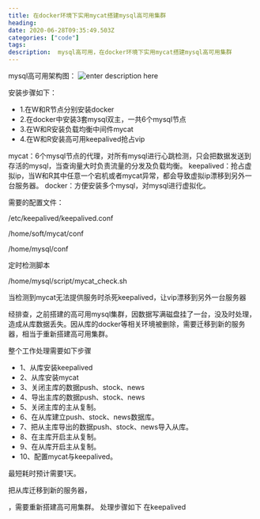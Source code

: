 ```yaml
---
title: 在docker环境下实用mycat搭建mysql高可用集群
heading: 
date: 2020-06-28T09:35:49.503Z
categories: ["code"]
tags: 
description:  mysql高可用，在docker环境下实用mycat搭建mysql高可用集群
---
```



mysql高可用架构图：
![enter description here](https://gitee.com/smile365/blogimg/raw/master/sxy91/1593337095908.png)


安装步骤如下：

- 1.在W和R节点分别安装docker
- 2.在docker中安装3套mysql双主，一共6个mysql节点
- 3.在W和R安装负载均衡中间件mycat
- 4.在W和R安装高可用keepalived抢占vip

mycat：6个mysql节点的代理，对所有mysql进行心跳检测，只会把数据发送到存活的mysql，当查询量大时负责流量的分发及负载均衡。
keepalived：抢占虚拟ip，当W和R其中任意一个宕机或者mycat异常，都会导致虚拟ip漂移到另外一台服务器。
docker：方便安装多个mysql，对mysql进行虚拟化。

 

需要的配置文件：

/etc/keepalived/keepalived.conf

/home/soft/mycat/conf

/home/mysql/conf

 

定时检测脚本

/home/mysql/script/mycat_check.sh

当检测到mycat无法提供服务时杀死keepalived，让vip漂移到另外一台服务器


经排查，之前搭建的高可用mysql集群，因数据写满磁盘挂了一台，没及时处理，造成从库数据丢失。因从库的docker等相关环境被删除，需要迁移到新的服务器，相当于重新搭建高可用集群。

整个工作处理需要如下步骤
- 1、从库安装keepalived
- 2、从库安装mycat
- 3、关闭主库的数据push、stock、news
- 4、导出主库的数据push、stock、news
- 5、关闭主库的主从复制。
- 6、在从库建立push、stock、news数据库。
- 7、把从主库导出的数据push、stock、news导入从库。
- 8、在主库开启主从复制。
- 9、在从库开启主从复制。
- 10、配置mycat与keepalived。

最短耗时预计需要1天。




把从库迁移到新的服务器，

，需要重新搭建高可用集群。
处理步骤如下
在keepalived